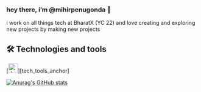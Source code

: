 ### hey there, i’m @mihirpenugonda 👋
i work on all things tech at BharatX (YC 22) and love creating and exploring new projects by making new projects

## 🛠  Technologies and tools

<a name="learning-now"></a>
[<img src="https://img.shields.io/badge/JavaScript-282C34?logo=kotlint&logoColor=F7DF1E" alt="JavaScript logo" title="JavaScript" height="25" />][tech_tools_anchor]
&nbsp;

[![Anurag's GitHub stats](https://github-readme-stats.vercel.app/api?username=mihirpenugonda&show_icons=true&theme=gotham)](https://github.com/anuraghazra/github-readme-stats)
<!---
- 📫 How to reach me ... 


mihirpenugonda/mihirpenugonda is a ✨ special ✨ repository because its `README.md` (this file) appears on your GitHub profile.
You can click the Preview link to take a look at your changes.
--->
